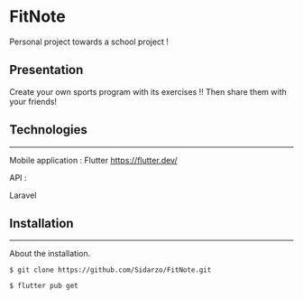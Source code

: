 # FitNote

Personal project towards a school project !

## Presentation

Create your own sports program with its exercises !!
Then share them with your friends!

## Technologies
***
Mobile application :
Flutter https://flutter.dev/

API :

Laravel

## Installation
***
About the installation.
```
$ git clone https://github.com/Sidarzo/FitNote.git

$ flutter pub get

```

